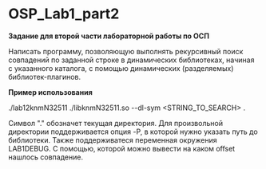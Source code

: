 # OSP_Lab1_part2



**Задание для второй части лабораторной работы по ОСП**

Написать программу, позволяющую выполнять рекурсивный поиск 
совпадений по заданной строке в динамических библиотеках, начиная с 
указанного каталога, с помощью динамических (разделяемых) библиотек-плагинов.


**Пример использования**

./lab12knmN32511 ./libknmN32511.so --dl-sym <STRING_TO_SEARCH> . 


Символ "." обозначет текущая директория. Для произвольной директории поддерживается опция -P, в которой нужно указать путь до библиотеки.
Также поддерживатеся переменная окружения LAB1DEBUG. С помощью, которой можно вывести на каком offset нашлось совпадение.






